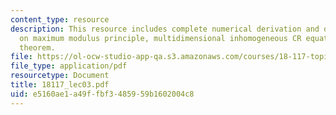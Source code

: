 ```yaml
---
content_type: resource
description: This resource includes complete numerical derivation and description
  on maximum modulus principle, multidimensional inhomogeneous CR equation, and Hartog?s
  theorem.
file: https://ol-ocw-studio-app-qa.s3.amazonaws.com/courses/18-117-topics-in-several-complex-variables-spring-2005/e5160ae1a49ffbf3485959b1602004c8_18117_lec03.pdf
file_type: application/pdf
resourcetype: Document
title: 18117_lec03.pdf
uid: e5160ae1-a49f-fbf3-4859-59b1602004c8
---
```

